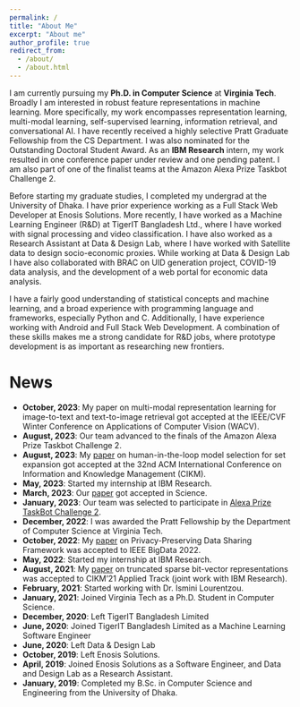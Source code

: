 ```yaml
---
permalink: /
title: "About Me"
excerpt: "About me"
author_profile: true
redirect_from: 
  - /about/
  - /about.html
---
```


I am currently pursuing my **Ph.D. in Computer Science** at **Virginia Tech**. Broadly I am interested in robust feature representations in machine learning. More specifically, my work encompasses representation learning, multi-modal learning, self-supervised learning, information retrieval, and conversational AI. I have recently received a highly selective Pratt Graduate Fellowship from the CS Department. I was also nominated for the Outstanding Doctoral Student Award. As an **IBM Research** intern, my work resulted in one conference paper under review and one pending patent. I am also part of one of the finalist teams at the Amazon Alexa Prize Taskbot Challenge 2.  

Before starting my graduate studies, I completed my undergrad at the University of Dhaka. I have prior experience working as a Full Stack Web Developer at Enosis Solutions. More recently, I have worked as a Machine Learning Engineer (R&D) at TigerIT Bangladesh Ltd., where I have worked with signal processing and video classification. I have also worked as a Research Assistant at Data & Design Lab, where I have worked with Satellite data to design socio-economic proxies. While working at Data & Design Lab I have also collaborated with BRAC on UID generation project, COVID-19 data analysis, and the development of a web portal for economic data analysis.

I have a fairly good understanding of statistical concepts and machine learning, and a broad experience with programming language and frameworks, especially Python and C. Additionally, I have experience working with Android and Full Stack Web Development. A combination of these skills makes me a strong candidate for R&D jobs, where prototype development is as important as researching new frontiers.

News
======
- **October, 2023**: My paper on multi-modal representation learning for image-to-text and text-to-image retrieval got accepted at the IEEE/CVF Winter Conference on Applications of Computer Vision (WACV).
- **August, 2023**: Our team advanced to the finals of the Amazon Alexa Prize Taskbot Challenge 2.
- **August, 2023**: My [paper](https://doi.org/10.1145/3583780.3615485) on human-in-the-loop model selection for set expansion got accepted at the 32nd ACM International Conference on Information and Knowledge Management (CIKM).
- **May, 2023**: Started my internship at IBM Research.
- **March, 2023**: Our [paper](https://www.science.org/doi/abs/10.1126/science.ade2420) got accepted in Science.
- **January, 2023**: Our team was selected to participate in [Alexa Prize TaskBot Challenge 2](https://www.amazon.science/alexa-prize/taskbot-challenge/ten-university-teams-selected-for-alexa-prize-taskbot-challenge-2).
- **December, 2022**: I was awarded the Pratt Fellowship by the Department of Computer Science at Virginia Tech.
- **October, 2022**: My [paper](https://ieeexplore.ieee.org/abstract/document/10020861) on Privacy-Preserving Data Sharing Framework was accepted to IEEE BigData 2022.
- **May, 2022**: Started my internship at IBM Research.
- **August, 2021**: My [paper](https://dl.acm.org/doi/abs/10.1145/3459637.3481950) on truncated sparse bit-vector representations was accepted to CIKM’21 Applied Track (joint work with IBM Research).
- **February, 2021**: Started working with Dr. Ismini Lourentzou.
- **January, 2021**: Joined Virginia Tech as a Ph.D. Student in Computer Science.
- **December, 2020**: Left TigerIT Bangladesh Limited
- **June, 2020**: Joined TigerIT Bangladesh Limited as a Machine Learning Software Engineer
- **June, 2020**: Left Data & Design Lab
- **October, 2019**: Left Enosis Solutions.
- **April, 2019**: Joined Enosis Solutions as a Software Engineer, and Data and Design Lab as a Research Assistant.
- **January, 2019**: Completed my B.Sc. in Computer Science and Engineering from the University of Dhaka.
